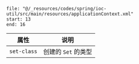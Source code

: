 ```reference
file: "@/_resources/codes/spring/ioc-util/src/main/resources/applicationContext.xml"
start: 13
end: 16
```

| 属性          | 说明            |
| ----------- | ------------- |
| `set-class` | 创建的 `Set` 的类型 |

‍
